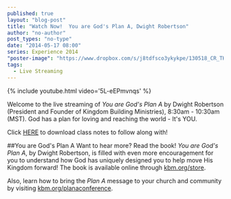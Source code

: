 ```yaml
---
published: true
layout: "blog-post"
title: "Watch Now!  You are God's Plan A, Dwight Robertson"
author: "no-author"
post_types: "no-type"
date: "2014-05-17 08:00"
series: Experience 2014
"poster-image": "https://www.dropbox.com/s/j8tdfsco3ykykpe/130518_CR_THE_EXPERIENCE_0268.jpg"
tags: 
  - Live Streaming
---
```


{% include youtube.html video='5L-eEPmvnqs' %}

Welcome to the live streaming of *You are God's Plan A* by Dwight Robertson (President and Founder of Kingdom Building Ministries), 8:30am - 10:30am (MST).  God has a plan for loving and reaching the world - It's YOU.
 
Click <a href="https://www.dropbox.com/s/ckx1u1qlnhtwiam/Dwight%20Robertson%20-%20You%20Are%20God%27s%20Plan%20A.pdf" target="_blank">HERE</a> to download class notes to follow along with!





##You are God's Plan A
Want to hear more?  Read the book!  *You are God's Plan A*, by Dwight Robertson, is filled with even more encouragement for you to understand how God has uniquely designed you to help move His Kingdom forward!  The book is available online through <a href="http://kbm.donorshops.com/product/DR0001/youaregodsplana.php" target="_blank">kbm.org/store</a>.

Also, learn how to bring the *Plan A* message to your church and community by visiting <a href="http://www.kbm.org/training/planaconference/" target="_blank">kbm.org/planaconference</a>.